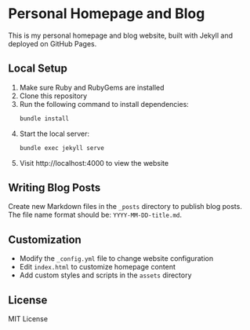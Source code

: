 # Personal Homepage and Blog

This is my personal homepage and blog website, built with Jekyll and deployed on GitHub Pages.

## Local Setup

1. Make sure Ruby and RubyGems are installed
2. Clone this repository
3. Run the following command to install dependencies:
   ```bash
   bundle install
   ```
4. Start the local server:
   ```bash
   bundle exec jekyll serve
   ```
5. Visit http://localhost:4000 to view the website

## Writing Blog Posts

Create new Markdown files in the `_posts` directory to publish blog posts. The file name format should be: `YYYY-MM-DD-title.md`.

## Customization

- Modify the `_config.yml` file to change website configuration
- Edit `index.html` to customize homepage content
- Add custom styles and scripts in the `assets` directory

## License

MIT License
